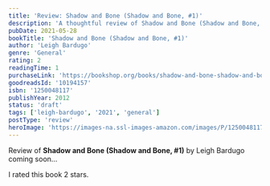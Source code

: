 ```yaml
---
title: 'Review: Shadow and Bone (Shadow and Bone, #1)'
description: 'A thoughtful review of Shadow and Bone (Shadow and Bone, #1) by Leigh Bardugo'
pubDate: 2021-05-28
bookTitle: 'Shadow and Bone (Shadow and Bone, #1)'
author: 'Leigh Bardugo'
genre: 'General'
rating: 2
readingTime: 1
purchaseLink: 'https://bookshop.org/books/shadow-and-bone-shadow-and-bone-1/9781250048110'
goodreadsId: '10194157'
isbn: '1250048117'
publishYear: 2012
status: 'draft'
tags: ['leigh-bardugo', '2021', 'general']
postType: 'review'
heroImage: 'https://images-na.ssl-images-amazon.com/images/P/1250048117.01.L.jpg'
---
```


Review of **Shadow and Bone (Shadow and Bone, #1)** by Leigh Bardugo coming soon...

I rated this book 2 stars.